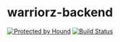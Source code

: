 # warriorz-backend
[![Protected by Hound](https://img.shields.io/badge/Protected_by-Hound-a873d1.svg)](https://houndci.com)
[![Build Status](https://travis-ci.com/STACK-UP-3/warriorz-backend.svg?branch=develop)](https://travis-ci.com/STACK-UP-3/warriorz-backend)